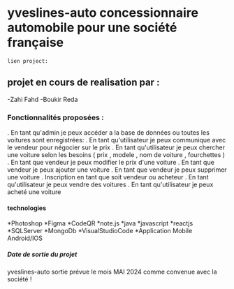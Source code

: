 # yveslines-auto concessionnaire automobile pour une société  française
    lien project:

## projet en cours de realisation par :
  -Zahi Fahd
  -Boukir Reda

### Fonctionnalités proposées :

. En tant qu'admin je peux accéder a la base de données ou toutes les voitures sont enregistrées:
. En tant qu'utilisateur je peux communique avec le vendeur pour négocier sur le prix
. En tant qu'utilisateur je peux chercher une voiture selon les besoins ( prix , modele , nom de voiture , fourchettes )
. En tant que vendeur je peux modifier le prix d'une voiture
. En tant que vendeur je peux ajouter une voiture
. En tant que vendeur je peux supprimer une voiture
. Inscription en tant que soit vendeur ou acheteur
. En tant qu'utilisateur je peux vendre des voitures
. En tant qu'utilisateur je peux acheté une voiture

#### technologies 
*Photoshop
*Figma
*CodeQR
*note.js
*java
*javascript
*reactjs
*SQLServer
*MongoDb
*VisualStudioCode
*Application Mobile Android/IOS


##### Date de sortie du projet 
yveslines-auto sortie prévue le mois MAI 2024 comme convenue avec la société  !
